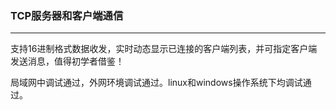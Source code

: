 ### TCP服务器和客户端通信
---
支持16进制格式数据收发，实时动态显示已连接的客户端列表，并可指定客户端发送消息，值得初学者借鉴！

局域网中调试通过，外网环境调试通过。linux和windows操作系统下均调试通过。
